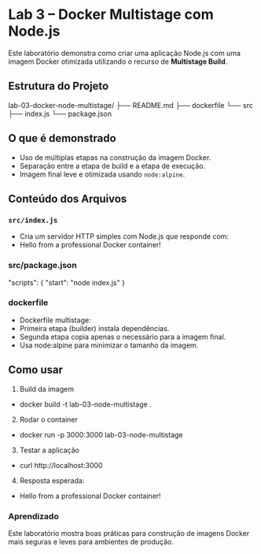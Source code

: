 # Lab 3 – Docker Multistage com Node.js

Este laboratório demonstra como criar uma aplicação Node.js com uma imagem Docker otimizada utilizando o recurso de **Multistage Build**.

## Estrutura do Projeto

lab-03-docker-node-multistage/
├── README.md
├── dockerfile
└── src
    ├── index.js
    └── package.json


## O que é demonstrado

- Uso de múltiplas etapas na construção da imagem Docker.
- Separação entre a etapa de build e a etapa de execução.
- Imagem final leve e otimizada usando `node:alpine`.

## Conteúdo dos Arquivos

### `src/index.js`
- Cria um servidor HTTP simples com Node.js que responde com:
- Hello from a professional Docker container!

### src/package.json

"scripts": {
  "start": "node index.js"
}

### dockerfile

- Dockerfile multistage:
- Primeira etapa (builder) instala dependências.
- Segunda etapa copia apenas o necessário para a imagem final.
- Usa node:alpine para minimizar o tamanho da imagem.

## Como usar

1. Build da imagem
- docker build -t lab-03-node-multistage .

2. Rodar o container
- docker run -p 3000:3000 lab-03-node-multistage

3. Testar a aplicação
- curl http://localhost:3000

4. Resposta esperada: 
- Hello from a professional Docker container!

### Aprendizado
Este laboratório mostra boas práticas para construção de imagens Docker mais seguras e leves para ambientes de produção.
